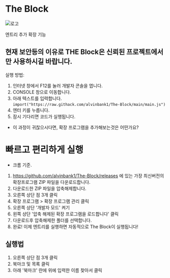 # The Block
![로고](https://raw.githack.com/alvinbank1/The-Block/main/Logo.svg)

엔트리 추가 확장 기능

## 현재 보안등의 이유로 THE Block은 신뢰된 프로젝트에서만 사용하시길 바랍니다.

실행 방법: 
1. 인터넷 창에서 F12를 눌러 개발자 콘솔을 엽니다.
2. CONSOLE 창으로 이동합니다.
3. 아래 텍스트를 입력합니다.
```import("https://raw.githack.com/alvinbank1/The-Block/main/main.js")```
4. 엔터 키를 누릅니다.
5. 잠시 기다리면 코드가 실행됩니다.

* 이 과정이 귀찮으시다면, 확장 프로그램을 추가해보는것은 어떤가요?

# 빠르고 편리하게 실행

* 크롬 기준.
1. https://github.com/alvinbank1/The-Block/releases 에 있는 가장 최신버전의 확장프로그램 ZIP 파일을 다운로드합니다.
2. 다운로드한 ZIP 파일을 압축해제합니다.
3. 오른쪽 상단 점 3개 클릭
4. 확장 프로그램 > 확장 프로그램 관리 클릭
5. 오른쪽 상단 '개발자 모드' 켜기
6. 왼쪽 상단 '압축 해제된 확장 프로그램을 로드합니다' 클릭
7. 다운로드후 압축해제한 폴더를 선택합니다.
8. 완료! 이제 엔트리를 실행하면 자동적으로 The Block이 실행됩니다!

## 실행법
1. 오른쪽 상단 점 3개 클릭
2. 북마크 및 목록 클릭
3. 아래 '북마크' 란에 위에 입력한 이름 찾아서 클릭

